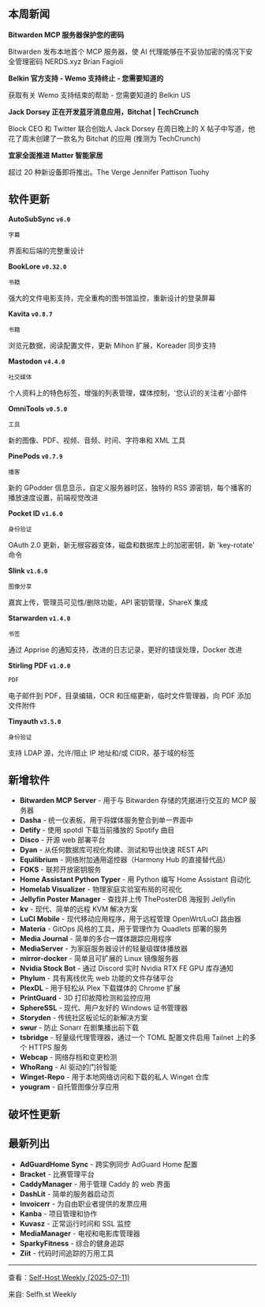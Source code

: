 ## 本周新闻

**Bitwarden MCP 服务器保护您的密码**

 Bitwarden 发布本地首个 MCP 服务器，使 AI 代理能够在不妥协加密的情况下安全管理密码 NERDS.xyz Brian Fagioli


**Belkin 官方支持 - Wemo 支持终止 - 您需要知道的**

 获取有关 Wemo 支持结束的帮助 - 您需要知道的 Belkin US


**Jack Dorsey 正在开发蓝牙消息应用，Bitchat | TechCrunch**

 Block CEO 和 Twitter 联合创始人 Jack Dorsey 在周日晚上的 X 帖子中写道，他花了周末创建了一款名为 Bitchat 的应用 (推测为 TechCrunch)


**宜家全面推进 Matter 智能家居**

 超过 20 种新设备即将推出。The Verge Jennifer Pattison Tuohy

## 软件更新

**AutoSubSync `v6.0`**

`字幕`

 界面和后端的完整重设计


**BookLore `v0.32.0`**

`书籍`

 强大的文件电影支持，完全重构的图书馆监控，重新设计的登录屏幕


**Kavita `v0.8.7`**

`书籍`

 浏览元数据，阅读配置文件，更新 Mihon 扩展，Koreader 同步支持


**Mastodon `v4.4.0`**

`社交媒体`

 个人资料上的特色标签，增强的列表管理，媒体控制，'您认识的关注者'小部件


**OmniTools `v0.5.0`**

`工具`

 新的图像、PDF、视频、音频、时间、字符串和 XML 工具


**PinePods `v0.7.9`**

`播客`

 新的 GPodder 信息显示，自定义服务器时区，独特的 RSS 源密钥，每个播客的播放速度设置，前端视觉改进


**Pocket ID `v1.6.0`**

`身份验证`

 OAuth 2.0 更新，新无根容器变体，磁盘和数据库上的加密密钥，新 'key-rotate' 命令


**Slink `v1.6.0`**

`图像分享`

 嘉宾上传，管理员可见性/删除功能，API 密钥管理，ShareX 集成


**Starwarden `v1.4.0`**

`书签`

 通过 Apprise 的通知支持，改进的日志记录，更好的错误处理，Docker 改进


**Stirling PDF `v1.0.0`**

`PDF`

 电子邮件到 PDF，目录编辑，OCR 和压缩更新，临时文件管理器，向 PDF 添加文件附件


**Tinyauth `v3.5.0`**

`身份验证`

 支持 LDAP 源，允许/阻止 IP 地址和/或 CIDR，基于域的标签

## 新增软件

- **Bitwarden MCP Server** - 用于与 Bitwarden 存储的凭据进行交互的 MCP 服务器
- **Dasha** - 统一仪表板，用于将媒体服务整合到单一界面中
- **Detify** - 使用 spotdl 下载当前播放的 Spotify 曲目
- **Disco** - 开源 web 部署平台
- **Dyan** - 从任何数据库可视化构建、测试和导出快速 REST API
- **Equilibrium** - 网络附加通用遥控器（Harmony Hub 的直接替代品）
- **FOKS** - 联邦开放密钥服务
- **Home Assistant Python Typer** - 用 Python 编写 Home Assistant 自动化
- **Homelab Visualizer** - 物理家庭实验室布局的可视化
- **Jellyfin Poster Manager** - 查找并上传 ThePosterDB 海报到 Jellyfin
- **kv** - 现代、简单的远程 KVM 解决方案
- **LuCI Mobile** - 现代移动应用程序，用于远程管理 OpenWrt/LuCI 路由器
- **Materia** - GitOps 风格的工具，用于管理作为 Quadlets 部署的服务
- **Media Journal** - 简单的多合一媒体跟踪应用程序
- **MediaServer** - 为家庭服务器设计的轻量级媒体播放器
- **mirror-docker** - 简单且可扩展的 Linux 镜像服务器
- **Nvidia Stock Bot** - 通过 Discord 实时 Nvidia RTX FE GPU 库存通知
- **Phylum** - 具有离线优先 web 功能的文件存储平台
- **PlexDL** - 用于轻松从 Plex 下载媒体的 Chrome 扩展
- **PrintGuard** - 3D 打印故障检测和监控应用
- **SphereSSL** - 现代、用户友好的 Windows 证书管理器
- **Storyden** - 传统社区板论坛的新解决方案
- **swur** - 防止 Sonarr 在剧集播出前下载
- **tsbridge** - 轻量级代理管理器，通过一个 TOML 配置文件启用 Tailnet 上的多个 HTTPS 服务
- **Webcap** - 网络存档和变更检测
- **WhoRang** - AI 驱动的门铃智能
- **Winget-Repo** - 用于本地网络访问和下载的私人 Winget 仓库
- **yougram** - 自托管图像分享应用

## 破坏性更新



## 最新列出

- **AdGuardHome Sync** - 跨实例同步 AdGuard Home 配置
- **Bracket** - 比赛管理平台
- **CaddyManager** - 用于管理 Caddy 的 web 界面
- **DashLit** - 简单的服务器启动页
- **Invoicerr** - 为自由职业者提供的发票应用
- **Kanba** - 项目管理和协作
- **Kuvasz** - 正常运行时间和 SSL 监控
- **MediaManager** - 电视和电影库管理器
- **SparkyFitness** - 综合的健身追踪
- **Ziit** - 代码时间追踪的万用工具

------

查看：[Self-Host Weekly (2025-07-11)](https://selfh.st/weekly/2025-07-11/)

来自: Selfh.st Weekly